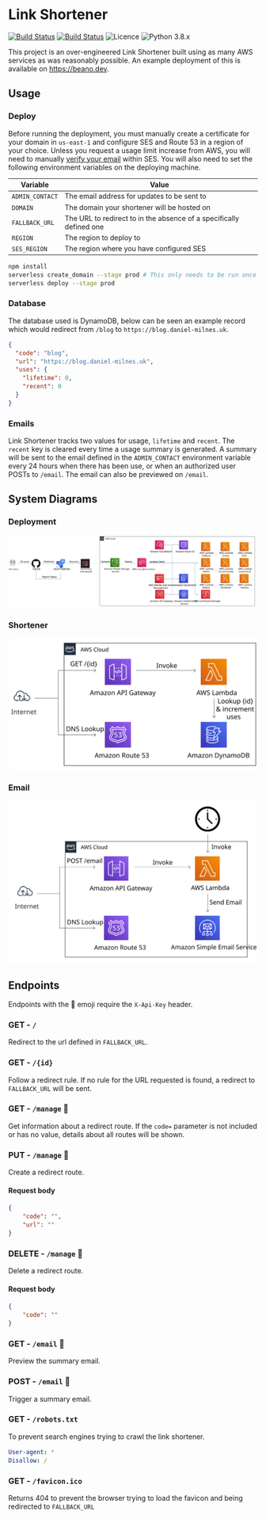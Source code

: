# Link Shortener

[![Build Status](https://dev.azure.com/thebeanogamer/linkshortener/_apis/build/status/Validate%20Pipeline?branchName=master)](https://dev.azure.com/thebeanogamer/linkshortener/_build/latest?definitionId=5&branchName=master) [![Build Status](https://dev.azure.com/thebeanogamer/linkshortener/_apis/build/status/Deploy%20Pipeline?branchName=master)](https://dev.azure.com/thebeanogamer/linkshortener/_build/latest?definitionId=6&branchName=master) ![Licence](https://img.shields.io/github/license/thebeanogamer/linkshortener) ![Python 3.8.x](https://img.shields.io/badge/python-3.8.x-yellow.svg)

This project is an over-engineered Link Shortener built using as many AWS services as was reasonably possible. An example deployment of this is available on <https://beano.dev>.

## Usage

### Deploy

Before running the deployment, you must manually create a certificate for your domain in `us-east-1` and configure SES and Route 53 in a region of your choice. Unless you request a usage limit increase from AWS, you will need to manually [verify your email](https://docs.aws.amazon.com/ses/latest/DeveloperGuide/sending-authorization-identity-owner-tasks-verification.html) within SES. You will also need to set the following environment variables on the deploying machine.

Variable | Value
--- | ---
`ADMIN_CONTACT` | The email address for updates to be sent to
`DOMAIN` | The domain your shortener will be hosted on
`FALLBACK_URL` | The URL to redirect to in the absence of a specifically defined one
`REGION` | The region to deploy to
`SES_REGION` | The region where you have configured SES

```bash
npm install
serverless create_domain --stage prod # This only needs to be run once but may take up to 40 mins
serverless deploy --stage prod
```

### Database

The database used is DynamoDB, below can be seen an example record which would redirect from `/blog` to `https://blog.daniel-milnes.uk`.

```json
{
  "code": "blog",
  "url": "https://blog.daniel-milnes.uk",
  "uses": {
    "lifetime": 0,
    "recent": 0
  }
}
```

### Emails

Link Shortener tracks two values for usage, `lifetime` and `recent`. The `recent` key is cleared every time a usage summary is generated. A summary will be sent to the email defined in the `ADMIN_CONTACT` environment variable every 24 hours when there has been use, or when an authorized user POSTs to `/email`. The email can also be previewed on `/email`.

## System Diagrams

### Deployment

![Deployment Pipeline](assets/Deploy.svg)

### Shortener

![Usage Pipeline](assets/Usage.svg)

### Email

![Email Pipeline](assets/Email.svg)

## Endpoints

Endpoints with the 🔑 emoji require the `X-Api-Key` header.

### GET - `/`

Redirect to the url defined in `FALLBACK_URL`.

### GET - `/{id}`

Follow a redirect rule. If no rule for the URL requested is found, a redirect to `FALLBACK_URL` will be sent.

### GET - `/manage` 🔑

Get information about a redirect route. If the `code=` parameter is not included or has no value, details about all routes will be shown.

### PUT - `/manage` 🔑

Create a redirect route.

#### Request body

```json
{
    "code": "",
    "url": ""
}
```

### DELETE - `/manage` 🔑

Delete a redirect route.

#### Request body

```json
{
    "code": ""
}
```

### GET - `/email` 🔑

Preview the summary email.

### POST - `/email` 🔑

Trigger a summary email.

### GET - `/robots.txt`

To prevent search engines trying to crawl the link shortener.

```yaml
User-agent: *
Disallow: /
```

### GET - `/favicon.ico`

Returns 404 to prevent the browser trying to load the favicon and being redirected to `FALLBACK_URL`